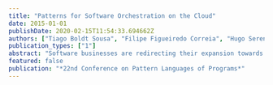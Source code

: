 ```yaml
---
title: "Patterns for Software Orchestration on the Cloud"
date: 2015-01-01
publishDate: 2020-02-15T11:54:33.694662Z
authors: ["Tiago Boldt Sousa", "Filipe Figueiredo Correia", "Hugo Sereno Ferreira"]
publication_types: ["1"]
abstract: "Software businesses are redirecting their expansion towards service-oriented businesses models, highly supported by cloud computing. While cloud computing is not a new research subject, there's a clear lack of documented best practices on how to orchestrate cloud environments, either public, private or hybrid. This paper is targeted at DevOps practitioners and explores solutions for cloud orchestration, describing them as three patterns: a) SOFTWARE CONTAINERIZATION, providing resource sharing with minimal virtualization overhead, b) LOCAL REVERSE PROXY, allowing applications to access any service in a cluster abstracting its placement and c) ORCHESTRATION BY RESOURCE OFFERING, ensuring applications get orchestrated in a machine with the required resources to run it. The authors believe that these three DevOps patterns will help researchers and newcomers to cloud orchestration to identify and adopt existing best practices earlier, hence, simplifying software life cycle management."
featured: false
publication: "*22nd Conference on Pattern Languages of Programs*"
---
```


